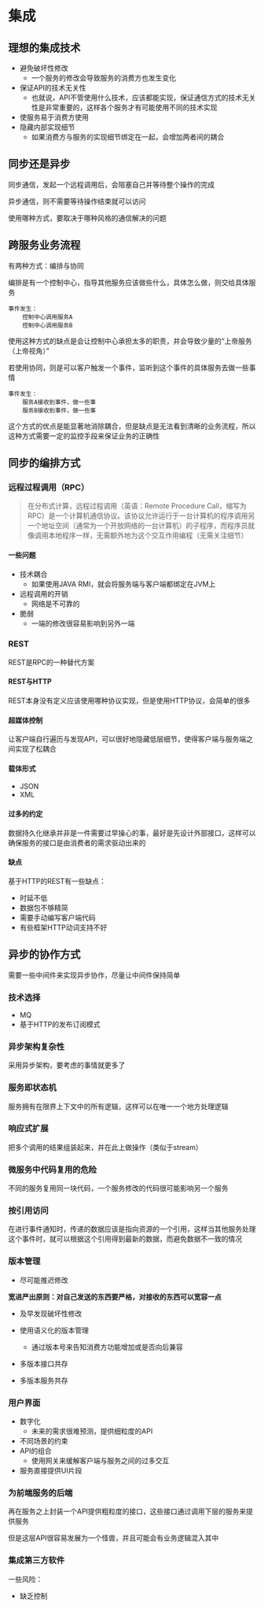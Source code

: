 # 集成

## 理想的集成技术

- 避免破坏性修改
  - 一个服务的修改会导致服务的消费方也发生变化
- 保证API的技术无关性
  - 也就说，API不管使用什么技术，应该都能实现，保证通信方式的技术无关性是非常重要的，这样各个服务才有可能使用不同的技术实现
- 使服务易于消费方使用
- 隐藏内部实现细节
  - 如果消费方与服务的实现细节绑定在一起，会增加两者间的耦合

## 同步还是异步

同步通信，发起一个远程调用后，会阻塞自己并等待整个操作的完成

异步通信，则不需要等待操作结束就可以访问

使用哪种方式，要取决于哪种风格的通信解决的问题

## 跨服务业务流程

有两种方式：编排与协同

编排是有一个控制中心，指导其他服务应该做些什么，具体怎么做，则交给具体服务

```
事件发生：
    控制中心调用服务A
    控制中心调用服务B
```

使用这种方式的缺点是会让控制中心承担太多的职责，并会导致少量的“上帝服务（上帝视角）”

若使用协同，则是可以客户触发一个事件，监听到这个事件的具体服务去做一些事情

```
事件发生：
    服务A接收到事件，做一些事
    服务B接收到事件，做一些事
```

这个方式的优点是能显著地消除耦合，但是缺点是无法看到清晰的业务流程，所以这种方式需要一定的监控手段来保证业务的正确性

## 同步的编排方式

### 远程过程调用（RPC）

>在分布式计算，远程过程调用（英语：Remote Procedure Call，缩写为 RPC）是一个计算机通信协议。该协议允许运行于一台计算机的程序调用另一个地址空间（通常为一个开放网络的一台计算机）的子程序，而程序员就像调用本地程序一样，无需额外地为这个交互作用编程（无需关注细节）

#### 一些问题

- 技术耦合
  - 如果使用JAVA RMI，就会将服务端与客户端都绑定在JVM上
- 远程调用的开销
  - 网络是不可靠的
- 脆弱
  - 一端的修改很容易影响到另外一端

### REST

REST是RPC的一种替代方案

#### REST与HTTP

REST本身没有定义应该使用哪种协议实现，但是使用HTTP协议，会简单的很多

#### 超媒体控制

让客户端自行遍历与发现API，可以很好地隐藏低层细节，使得客户端与服务端之间实现了松耦合

#### 载体形式

- JSON
- XML

#### 过多的约定

数据持久化继承并非是一件需要过早操心的事，最好是先设计外部接口，这样可以确保服务的接口是由消费者的需求驱动出来的

#### 缺点

基于HTTP的REST有一些缺点：

- 时延不低
- 数据包不够精简
- 需要手动编写客户端代码
- 有些框架HTTP动词支持不好

## 异步的协作方式

需要一些中间件来实现异步协作，尽量让中间件保持简单

### 技术选择

- MQ
- 基于HTTP的发布订阅模式

### 异步架构复杂性

采用异步架构，要考虑的事情就更多了

### 服务即状态机

服务拥有在限界上下文中的所有逻辑，这样可以在唯一一个地方处理逻辑

### 响应式扩展

把多个调用的结果组装起来，并在此上做操作（类似于stream）

### 微服务中代码复用的危险

不同的服务复用同一块代码，一个服务修改的代码很可能影响另一个服务

### 按引用访问

在进行事件通知时，传递的数据应该是指向资源的一个引用，这样当其他服务处理这个事件时，就可以根据这个引用得到最新的数据，而避免数据不一致的情况

### 版本管理

- 尽可能推迟修改

**宽进严出原则：对自己发送的东西要严格，对接收的东西可以宽容一点**

- 及早发现破坏性修改

- 使用语义化的版本管理
  - 通过版本号来告知消费方功能增加或是否向后兼容
- 多版本接口共存
- 多版本服务共存

### 用户界面

- 数字化
  - 未来的需求很难预测，提供细粒度的API
- 不同场景的约束
- API的组合
  - 使用网关来缓解客户端与服务之间的过多交互
- 服务直接提供UI片段

### 为前端服务的后端

再在服务之上封装一个API提供粗粒度的接口，这些接口通过调用下层的服务来提供服务

但是这层API很容易发展为一个怪兽，并且可能会有业务逻辑混入其中

### 集成第三方软件

一些风险：

- 缺乏控制


